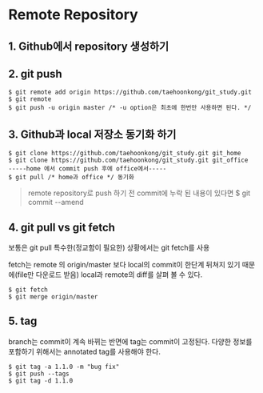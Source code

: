 # Remote Repository

## 1. Github에서 repository 생성하기

## 2. git push
```cli
$ git remote add origin https://github.com/taehoonkong/git_study.git
$ git remote
$ git push -u origin master /* -u option은 최초에 한번만 사용하면 된다. */
```

## 3. Github과 local 저장소 동기화 하기
```cli
$ git clone https://github.com/taehoonkong/git_study.git git_home
$ git clone https://github.com/taehoonkong/git_study.git git_office
-----home 에서 commit push 후에 office에서-----
$ git pull /* home과 office */ 동기화
```
> remote repository로 push 하기 전 commit에 누락 된 내용이 있다면
> $ git commit --amend

## 4. git pull vs git fetch
보통은 git pull 특수한(정교함이 필요한) 상황에서는 git fetch를 사용

fetch는 remote 의 origin/master 보다 local의 commit이 한단계 뒤쳐지 있기 때문에(file만 다운로드 받음) local과 remote의 diff를 살펴 볼 수 있다.
```cli
$ git fetch
$ git merge origin/master
```

## 5. tag
branch는 commit이 계속 바뀌는 반면에 tag는 commit이 고정된다.
다양한 정보를 포함하기 위해서는 annotated tag를 사용해야 한다.
```cli
$ git tag -a 1.1.0 -m "bug fix"
$ git push --tags
$ git tag -d 1.1.0
```
